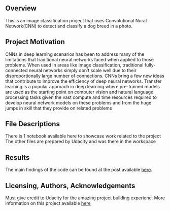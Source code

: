 ## Overview 

This is an image classification project that uses Convolutional Nural Network(CNN) to detect and classify a dog breed in a photo.

## Project Motivation

CNNs in deep learning scenarios has been to address many of the limitations that traditional neural networks faced when applied to those problems. When used in areas like image classification, traditional fully-connected neural networks simply don’t scale well due to their disproportionally large number of connections. CNNs bring a few new ideas that contribute to improve the efficiency of deep neural networks.
Transfer learning is a popular approach in deep learning where pre-trained models are used as the starting point on computer vision and natural language processing tasks given the vast compute and time resources required to develop neural network models on these problems and from the huge jumps in skill that they provide on related problems


## File Descriptions <a name="files"></a>

There is 1 notebook available here to showcase work related to the project  
The other files are prepared by Udacity and was there in the workspace

## Results<a name="results"></a>

The main findings of the code can be found at the post available [here](https://medium.com/@rajiblochandas3/how-to-build-a-deep-learning-model-to-predict-a-dogs-breed-f9ced96e6d59).

## Licensing, Authors, Acknowledgements<a name="licensing"></a>

Must give credit to Udacity for the amazing project building experienc.
More information on this project available [here](https://github.com/udacity/dog-project)
